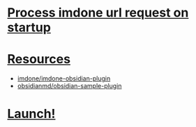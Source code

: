 
# [Process imdone url request on startup](#TODO:0)
<!--
created:2021-03-15T13:14:46.359Z
+bug
-->

# [Resources](#NOTE:10)
<card>

- [imdone/imdone-obsidian-plugin](https://github.com/imdone/imdone-obsidian-plugin)
- [obsidianmd/obsidian-sample-plugin](https://github.com/obsidianmd/obsidian-sample-plugin)

<!--
created:2021-03-15T13:25:07.843Z
-->
</card>

# [Launch!](#TODO:20)
<!--
due:2021-03-17T13:00:00.000Z
created:2021-03-15T13:26:41.751Z
-->